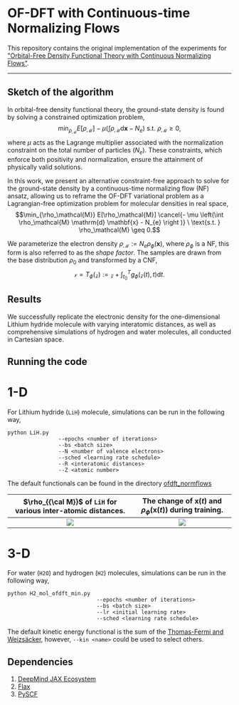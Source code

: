 # OF-DFT with Continuous-time Normalizing Flows

This repository contains the original implementation of the experiments for ["Orbital-Free Density Functional Theory with Continuous Normalizing Flows"](archive).

--------------------

## Sketch of the algorithm

In orbital-free density functional theory, the ground-state density is found by solving a constrained optimization problem,
    $$\min_{\rho_\mathcal{M}}  E[\rho_\mathcal{M}] - \mu \left(\int \rho_\mathcal{M} \mathrm{d} \mathbf{x} - N_{e} \right ) \ \text{s.t. } \rho_\mathcal{M} \geq 0,$$ 
where $\mu$ acts as the Lagrange multiplier associated with the normalization constraint on the total number of particles $\left(N_{e}\right)$. These constraints, which enforce both positivity and normalization, 
ensure the attainment of physically valid solutions.

In this work, we present an alternative constraint-free approach to solve for the ground-state density by a continuous-time normalizing flow (NF) ansatz, allowing us to reframe the OF-DFT variational problem as a Lagrangian-free optimization problem for molecular densities in real space,
     $$\min_{\rho_\mathcal{M}}  E[\rho_\mathcal{M}] \cancel{- \mu \left(\int \rho_\mathcal{M} \mathrm{d} \mathbf{x} - N_{e} \right )} \ \text{s.t. } \rho_\mathcal{M} \geq 0.$$ 


We parameterize the electron density $\rho_\mathcal{M} := N_{e}  \rho_{\phi}(\mathbf{x})$, where $\rho_{\phi}$ is a NF, this form is also referred to as the *shape factor*. The samples are drawn from the base distribution $\rho_0$ and transformed by a CNF, $$\mathcal{x} = T_\phi(\mathcal{z}) := \mathcal{z} + \int_{t_{0}}^{T} g_\phi(\mathcal{z}(t),t) \mathrm{d}t.$$

## Results

We successfully replicate the electronic density for the one-dimensional Lithium hydride molecule with varying interatomic distances, as well as comprehensive simulations of hydrogen and water molecules, all conducted in
Cartesian space.

## Running the code 

# 1-D 
For Lithium hydride ($\texttt{LiH}$) molecule, simulations can be run in the following way, 
```
python LiH.py
                --epochs <number of iterations>
                --bs <batch size>
                --N <number of valence electrons>
                --sched <learning rate schedule>
                --R <interatomic distances>
                --Z <atomic number> 
```
The default functionals can be found in the directory [ofdft_normflows](https://github.com/RodrigoAVargasHdz/ofdft_normflows/tree/ml4phys2023/ofdft_normflows#readme)

|$\rho_{{\cal M}}$ of $\texttt{LiH}$ for various inter-atomic distances.|The change of $\mathbf{x}(t)$ and $\rho_\phi(\mathbf{x}(t))$ during training.|
|:--:|:--:|
|![](https://github.com/RodrigoAVargasHdz/ofdft_normflows/blob/ml4phys2023/Assets/Figure_1.png)|![](https://github.com/RodrigoAVargasHdz/ofdft_normflows/blob/ml4phys2023/Assets/neural_ode_2_gif.gif)|

# 3-D 
For water ($\texttt{H2O}$) and hydrogen ($\texttt{H2}$) molecules, simulations can be run in the following way,
```
python H2_mol_ofdft_min.py
                            --epochs <number of iterations>
                            --bs <batch size>
                            --lr <initial learning rate>
                            --sched <learning rate schedule>          
```
The default kinetic energy functional is the sum of the [Thomas-Fermi and Weizsäcker](https://github.com/RodrigoAVargasHdz/ofdft_normflows/tree/ml4phys2023/ofdft_normflows#readme), however, ``` --kin <name> ``` could be used to select others. 

## Dependencies

1. [DeepMind JAX Ecosystem]([jax.readthedocs.io/](https://deepmind.google/discover/blog/using-jax-to-accelerate-our-research/))
2. [Flax](flax.readthedocs.io/)
6. [PySCF](pyscf.org/)
